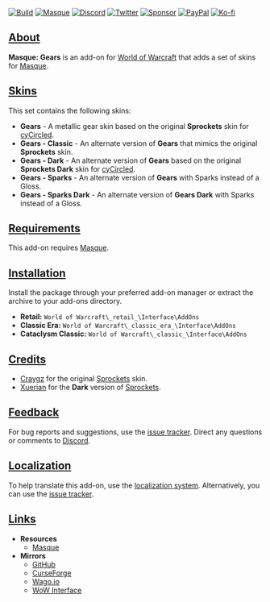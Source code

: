 <a name="Top"></a>
[![Build][SVG-Build]][Build]
[![Masque][SVG-Masque]][Masque]
[![Discord][SVG-Discord]][Discord]
[![Twitter][SVG-Twitter]][Twitter]
[![Sponsor][SVG-Sponsor]][Sponsor]
[![PayPal][SVG-PayPal]][PayPal]
[![Ko-fi][SVG-Kofi]][Kofi]

## [About][Top]

**Masque: Gears** is an add-on for [World of Warcraft](https://worldofwarcraft.com "World of Warcraft") that adds a set of skins for [Masque].

## [Skins][Top]

This set contains the following skins:

- **Gears** - A metallic gear skin based on the original **Sprockets** skin for [cyCircled].
- **Gears - Classic** - An alternate version of **Gears** that mimics the original **Sprockets** skin.
- **Gears - Dark** - An alternate version of **Gears** based on the original **Sprockets Dark** skin for [cyCircled].
- **Gears - Sparks** - An alternate version of **Gears** with Sparks instead of a Gloss.
- **Gears - Sparks Dark** - An alternate version of **Gears Dark** with Sparks instead of a Gloss.

## [Requirements][Top]

This add-on requires [Masque].

## [Installation][Top]

Install the package through your preferred add-on manager or extract the archive to your add-ons directory.

- **Retail:** `World of Warcraft\_retail_\Interface\AddOns`
- **Classic Era:** `World of Warcraft\_classic_era_\Interface\AddOns`
- **Cataclysm Classic:** `World of Warcraft\_classic_\Interface\AddOns`

## [Credits][Top]

- [Craygz](https://www.curseforge.com/members/_ForgeUser1199916 "Craygz @ CurseForge") for the original [Sprockets][cyCircled] skin.
- [Xuerian](https://www.curseforge.com/members/Xuerian "Xuerian @ CurseForge") for the **Dark** version of [Sprockets][cyCircled].

## [Feedback][Top]

For bug reports and suggestions, use the [issue tracker]. Direct any questions or comments to [Discord].

## [Localization][Top]

To help translate this add-on, use the [localization system]. Alternatively, you can use the [issue tracker].

## [Links][Top]

- **Resources**
  - [Masque][Masque]
- **Mirrors**
  - [GitHub]
  - [CurseForge]
  - [Wago.io]
  - [WoW Interface]

[//]: # (Links)

[Top]: #Top (Top of the Page)

[Build]: https://github.com/SFX-WoW/Masque_Gears/actions/workflows/build-release.yml (Build Status)
[Masque]: https://github.com/SFX-WoW/Masque (Download Masque)
[Discord]: https://discord.gg/7MTWRgDzz8 (Join the Discord)
[Twitter]: https://twitter.com/stormfxi (Follow on Twitter)
[Sponsor]: https://github.com/sponsors/StormFX (Sponsor on GitHub)
[PayPal]: https://www.paypal.com/donate/?hosted_button_id=EELAK9TC4W4KQ (Donate via PayPal)
[Kofi]: https://ko-fi.com/StormFX (Donate via Ko-fi)

[cyCircled]: https://www.wowinterface.com/downloads/info6287 (cyCircled @ WoW Interface)

[Issue Tracker]: https://github.com/SFX-WoW/Masque_Gears/issues (Report an Issue)
[Localization System]: https://www.curseforge.com/wow/addons/masque-gears/localization (Translate on CurseForge)

[GitHub]: https://github.com/SFX-WoW/Masque_Gears (View on GitHub)
[CurseForge]: https://www.curseforge.com/wow/addons/masque-gears (View on CurseForge)
[Wago.io]: https://addons.wago.io/addons/masque-gears (View on Wago.io)
[WoW Interface]: https://www.wowinterface.com/downloads/info8918 (View on WoW Interface)

[//]: # (Images)

[SVG-Build]: https://img.shields.io/github/actions/workflow/status/SFX-WoW/Masque_Gears/build-release.yml?label=Build&logo=github&logoColor=fff&style=flat-square
[SVG-Masque]: https://img.shields.io/endpoint?url=https://wow.stormfx.com/img/svg/masque-skin.json
[SVG-Discord]: https://img.shields.io/endpoint?url=https://www.stormfx.com/img/svg/discord.json
[SVG-Twitter]: https://img.shields.io/endpoint?url=https://www.stormfx.com/img/svg/twitter.json
[SVG-Sponsor]: https://img.shields.io/endpoint?url=https://www.stormfx.com/img/svg/github-sponsor.json
[SVG-PayPal]: https://img.shields.io/endpoint?url=https://www.stormfx.com/img/svg/paypal.json
[SVG-Kofi]: https://img.shields.io/endpoint?url=https://www.stormfx.com/img/svg/kofi.json

